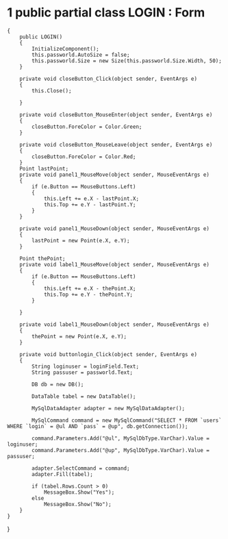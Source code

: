# 1    public partial class LOGIN : Form
    {
        public LOGIN()
        {
            InitializeComponent();
            this.passworld.AutoSize = false;
            this.passworld.Size = new Size(this.passworld.Size.Width, 50);
        }

        private void closeButton_Click(object sender, EventArgs e)
        {
            this.Close();

        }

        private void closeButton_MouseEnter(object sender, EventArgs e)
        {
            closeButton.ForeColor = Color.Green;
        }

        private void closeButton_MouseLeave(object sender, EventArgs e)
        {
            closeButton.ForeColor = Color.Red;
        }
        Point lastPoint;
        private void panel1_MouseMove(object sender, MouseEventArgs e)
        {
            if (e.Button == MouseButtons.Left)
            {
                this.Left += e.X - lastPoint.X;
                this.Top += e.Y - lastPoint.Y;
            }
        }

        private void panel1_MouseDown(object sender, MouseEventArgs e)
        {
            lastPoint = new Point(e.X, e.Y);
        }

        Point thePoint;
        private void label1_MouseMove(object sender, MouseEventArgs e)
        {
            if (e.Button == MouseButtons.Left)
            {
                this.Left += e.X - thePoint.X;
                this.Top += e.Y - thePoint.Y;
            }

        }

        private void label1_MouseDown(object sender, MouseEventArgs e)
        {
            thePoint = new Point(e.X, e.Y);
        }

        private void buttonlogin_Click(object sender, EventArgs e)
        {
            String loginuser = loginField.Text;
            String passuser = passworld.Text;

            DB db = new DB();

            DataTable tabel = new DataTable();

            MySqlDataAdapter adapter = new MySqlDataAdapter();

            MySqlCommand command = new MySqlCommand("SELECT * FROM `users` WHERE `login` = @ul AND `pass` = @up", db.getConnection());

            command.Parameters.Add("@ul", MySqlDbType.VarChar).Value = loginuser;
            command.Parameters.Add("@up", MySqlDbType.VarChar).Value = passuser;

            adapter.SelectCommand = command; 
            adapter.Fill(tabel);

            if (tabel.Rows.Count > 0)
                MessageBox.Show("Yes");
            else
                MessageBox.Show("No");
        }
    }
}
